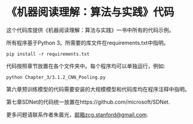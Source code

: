 # 《机器阅读理解：算法与实践》代码
这个代码库提供《机器阅读理解：算法与实践》一书中所有的代码示例。

所有程序基于Python 3。所需要的库文件在requirements.txt中指明。
```
pip install -r requirements.txt
```

代码按照章节放置在各个文件夹中。每个程序均可以单独运行，例如:
```
python Chapter_3/3.1.2_CNN_Pooling.py
```

第六章预训练模型的代码需要安装的大规模模型和代码库均在程序注释中指明。

第七章SDNet的代码统一放置在https://github.com/microsoft/SDNet.

更多问题请联系作者朱晨光，邮箱zcg.stanford@gmail.com.
